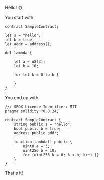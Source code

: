 Hello! 🌞

You start with 

```ford
contract SampleContract;

let s = "hello";
let b = true;
let addr = address();

def lambda {

    let a = u8(3);
    let b = 10;

    for let k = 0 to b {

    }
}
```

You end up with 

```solidity
/// SPDX-License-Identifier: MIT
pragma solidity ^0.8.24;

contract SampleContract {
    string public s = "hello";
    bool public b = true;
    address public addr;

    function lambda() public {
        uint8 a = 3;
        uint256 b = 10;
        for (uint256 k = 0; k < b; k++) {}
    }
}
```

That's it!
